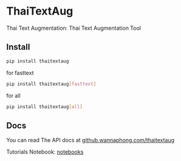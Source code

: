 # ThaiTextAug

Thai Text Augmentation: Thai Text Augmentation Tool

## Install

```sh
pip install thaitextaug
```

for fasttext

```sh
pip install thaitextaug[fasttext]
```

for all

```sh
pip install thaitextaug[all]
```

## Docs

You can read The API docs at [github.wannaphong.com/thaitextaug](https://github.wannaphong.com/thaitextaug/index.html)

Tutorials Notebook: [notebooks](https://github.com/wannaphong/thaitextaug/tree/main/notebooks)
